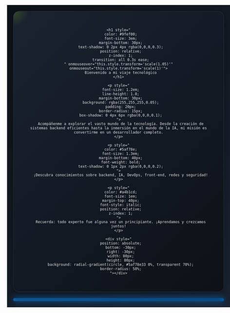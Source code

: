<div style="position: rekative; width: 100%; height: 80vh;">
  <div style="
  display: flex;
  flex-wrap: wrap;
  gap: 30px;
  justify-content: center;
  align-items: start;
  padding: 20px;
  background: linear-gradient(135deg, #0d1117 0%, #1a2331 100%);
  position: absolute;
">
  <!-- Contenido Original -->
  <div style="display: grid; gap: 20px;">
		<div style="
    background: linear-gradient(135deg, #1a2331 0%, #0d1117 100%);
    color: #e0e0e0;
    font-family: 'Segoe UI', Tahoma, Geneva, Verdana, sans-serif;
    padding: 40px;
    text-align: center;
    flex: 1;
    min-width: 300px;
    max-width: 800px;
    border-radius: 20px;
    box-shadow: 0 10px 30px rgba(0,0,0,0.3);
    position: relative;
    overflow: hidden;
    backdrop-filter: blur(10px);
    border: 1px solid rgba(255,255,255,0.1);
  " onmouseover="this.style.transform='scale(1.02)'" onmouseout="this.style.transform='scale(1)'">
    <div style="
      position: absolute;
      top: -50px;
      left: -50px;
      width: 100px;
      height: 100px;
      background: radial-gradient(circle, #9fef0033 0%, transparent 70%);
      border-radius: 50%;
    "></div>
    
    <h1 style="
      color: #9fef00;
      font-size: 3em;
      margin-bottom: 30px;
      text-shadow: 0 2px 4px rgba(0,0,0,0.3);
      position: relative;
      z-index: 1;
      transition: all 0.3s ease;
    " onmouseover="this.style.transform='scale(1.05)'" onmouseout="this.style.transform='scale(1)'">
      Bienvenido a mi viaje tecnológico
    </h1>
    
    <p style="
      font-size: 1.2em;
      line-height: 1.8;
      margin-bottom: 30px;
      background: rgba(255,255,255,0.05);
      padding: 20px;
      border-radius: 15px;
      box-shadow: 0 4px 6px rgba(0,0,0,0.1);
    ">
      Acompáñenme a explorar el vasto mundo de la tecnología. Desde la creación de sistemas backend eficientes hasta la inmersión en el mundo de la IA, mi misión es convertirme en un desarrollador completo.
    </p>
    
    <p style="
      color: #5af78e;
      font-size: 1.3em;
      margin-bottom: 40px;
      font-weight: bold;
      text-shadow: 0 1px 2px rgba(0,0,0,0.2);
    ">
      ¡Descubra conocimientos sobre backend, IA, DevOps, front-end, redes y seguridad!
    </p>
    
    <p style="
      color: #a4b1cd;
      font-size: 1em;
      margin-top: 40px;
      font-style: italic;
      position: relative;
      z-index: 1;
    ">
      Recuerda: todo experto fue alguna vez un principiante. ¡Aprendamos y crezcamos juntos!
    </p>

    <div style="
      position: absolute;
      bottom: -30px;
      right: -30px;
      width: 80px;
      height: 80px;
      background: radial-gradient(circle, #5af78e33 0%, transparent 70%);
      border-radius: 50%;
    "></div>
  </div>
		<div style="
    background: linear-gradient(135deg, #1a2331 0%, #0d1117 100%);
    font-family: 'Segoe UI', Tahoma, Geneva, Verdana, sans-serif;
    padding: 5px;
    text-align: center;
    flex: 1;
    border-radius: 20px;
    position: relative;
    overflow: hidden;
    backdrop-filter: blur(10px);
    transition: all 0.3s ease;
    animation: borderGlow 3s infinite;
">
    <style>
        @keyframes borderGlow {
            0% {
                box-shadow: 0 0 20px #008cffb9,
                            inset 0 0 20px #008cffb9;
            }
            50% {
                box-shadow: 0 0 40px #008cffb9,
                            inset 0 0 40px #008cffb9;
            }
            100% {
                box-shadow: 0 0 20px #008cffb9,
                            inset 0 0 20px #008cffb9;
            }
        }

        @keyframes textGlow {
            0% {
                filter: drop-shadow(0 0 2px #1a23) drop-shadow(0 0 4px #9fef00);
            }
            50% {
                filter: drop-shadow(0 0 8px #1a23) drop-shadow(0 0 12px #9fef00);
            }
            100% {
                filter: drop-shadow(0 0 2px #1a23) drop-shadow(0 0 4px #9fef00);
            }
        }

        .gradient-border {
            position: relative;
            z-index: 0;
        }

        .gradient-border::before {
            content: '';
            position: absolute;
            top: -2px;
            left: -2px;
            right: -2px;
            bottom: -2px;
            z-index: -1;
            background: linear-gradient(45deg,
				    #1c2635,
				    #1a23,
				    #42a4f554,
				    #1c2635,
				    #1a23,
				    #42a4f554,
				    #1c2635);
            background-size: 400%;
            border-radius: 22px;
            animation: gradientBorder 20s linear infinite;
        }

        .gradient-text {
            background: linear-gradient(
                135deg,
                #9fef00 0%,
                #5af78e 25%,
                #42a5f5 50%,
                #9fef00 75%,
                #5af78e 100%
            );
            background-size: 200% auto;
            -webkit-background-clip: text;
            background-clip: text;
            -webkit-text-fill-color: transparent;
            animation: textGlow 3s infinite;
        }
    </style>

    <div class="gradient-border" style="
        background: linear-gradient(135deg, rgba(26, 35, 49, 0.9) 0%, rgba(13, 17, 23, 0.9) 100%);
        border-radius: 20px;
        padding: 10px;
        transition: transform 0.3s ease;
    " onmouseover="this.style.transform='scale(1.02)'" onmouseout="this.style.transform='scale(1)'">
        <p class="gradient-text" style="
            font-size: 4em;
            font-style: italic;
            font-weight: bold;
            margin: 0;
            padding: 10px;
            position: relative;
            z-index: 1;
            letter-spacing: 2px;
        ">
            h4ck4u 1i8n
        </p>
    </div>
</div>
 </div>

  <!-- Imagen del Samurái -->
  <div style="
    flex: 0 1 345px;
    border-radius: 20px;
    overflow: hidden;
    box-shadow: 0 10px 30px rgba(0,0,0,0.3);
    background: linear-gradient(135deg, #1a2331 0%, #0d1117 100%);
    border: 1px solid rgba(255,255,255,0.1);
    backdrop-filter: blur(10px);
    transition: transform 0.3s ease;
  " onmouseover="this.style.transform='scale(1.02)'" onmouseout="this.style.transform='scale(1)'">
    <img 
      src="https://res.cloudinary.com/disvwilxi/image/upload/v1712914497/ypvscctuqxlbfzyz39z0.jpg"
      alt="Samurái con sable láser bajo un árbol de cerezo"
      style="
        width: 100%;
        height: auto;
        border-radius: 15px;
        object-fit: contain;
      "
    />
  </div>
</div>

</div>